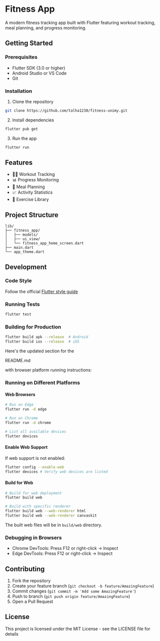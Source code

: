 
# Fitness App

A modern fitness tracking app built with Flutter featuring workout tracking, meal planning, and progress monitoring.

## Getting Started

### Prerequisites
- Flutter SDK (3.0 or higher)
- Android Studio or VS Code
- Git

### Installation
1. Clone the repository
```bash
git clone https://github.com/talha1230/fitness-unimy.git
```

2. Install dependencies
```bash
flutter pub get
```

3. Run the app
```bash
flutter run
```

## Features

- 🏃‍♂️ Workout Tracking
- 📊 Progress Monitoring
- 🍎 Meal Planning
- 📈 Activity Statistics
- 💪 Exercise Library

## Project Structure

```
lib/
├── fitness_app/
│   ├── models/
│   ├── ui_view/
│   └── fitness_app_home_screen.dart
├── main.dart
└── app_theme.dart
```

## Development

### Code Style
Follow the official [Flutter style guide](https://flutter.dev/docs/development/style-guide)

### Running Tests
```bash
flutter test
```

### Building for Production
```bash
flutter build apk --release  # Android
flutter build ios --release  # iOS
```
Here's the updated section for the 

README.md

 with browser platform running instructions:


### Running on Different Platforms

#### Web Browsers
```bash
# Run on Edge
flutter run -d edge

# Run on Chrome
flutter run -d chrome

# List all available devices
flutter devices
```

#### Enable Web Support
If web support is not enabled:
```bash
flutter config --enable-web
flutter devices # Verify web devices are listed
```

#### Build for Web
```bash
# Build for web deployment
flutter build web

# Build with specific renderer
flutter build web --web-renderer html
flutter build web --web-renderer canvaskit
```

The built web files will be in `build/web` directory.

### Debugging in Browsers
- Chrome DevTools: Press F12 or right-click -> Inspect
- Edge DevTools: Press F12 or right-click -> Inspect





## Contributing
1. Fork the repository
2. Create your feature branch (`git checkout -b feature/AmazingFeature`)
3. Commit changes (`git commit -m 'Add some AmazingFeature'`)
4. Push to branch (`git push origin feature/AmazingFeature`)
5. Open a Pull Request

## License
This project is licensed under the MIT License - see the LICENSE file for details
```
